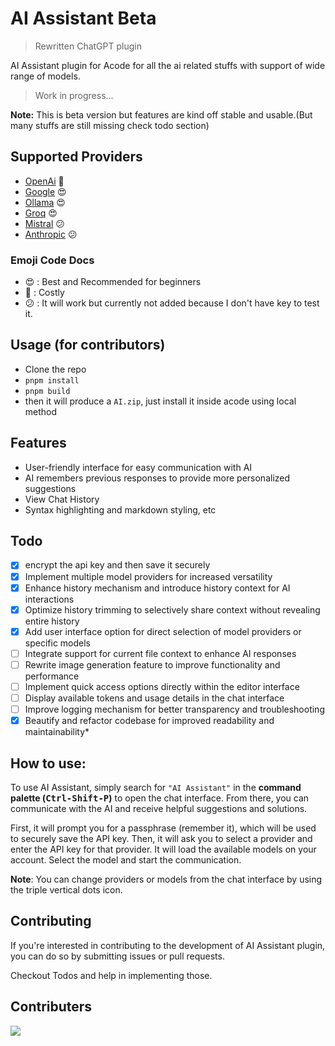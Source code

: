 AI Assistant Beta
=========
> Rewritten ChatGPT plugin

AI Assistant plugin for Acode for all the ai related stuffs with support of wide range of models.

> Work in progress...

**Note:** This is beta version but features are kind off stable and usable.(But many stuffs are still missing check todo section)

## Supported Providers 

- [OpenAi](https://platform.openai.com/account/api-keys) 🙂
- [Google](https://makersuite.google.com/app/apikey) 😍
- [Ollama](https://ollama.com/) 😍
- [Groq](https://console.groq.com/keys) 😍
- [Mistral](https://mistral.ai/) 😕
- [Anthropic](https://www.anthropic.com/api) 😕

### Emoji Code Docs

- 😍 : Best and Recommended for beginners
- 🙂 : Costly
- 😕 : It will work but currently not added because I don't have key to test it.

## Usage (for contributors)

- Clone the repo
- `pnpm install`
- `pnpm build`
- then it will produce a `AI.zip`, just install it inside acode using local method 

Features
-----------

- User-friendly interface for easy communication with AI
- AI remembers previous responses to provide more personalized suggestions
- View Chat History
- Syntax highlighting and markdown styling, etc

## Todo

- [x] encrypt the api key and then save it securely 
- [x] Implement multiple model providers for increased versatility
- [x] Enhance history mechanism and introduce history context for AI interactions
- [x] Optimize history trimming to selectively share context without revealing entire history
- [x] Add user interface option for direct selection of model providers or specific models
- [ ] Integrate support for current file context to enhance AI responses
- [ ] Rewrite image generation feature to improve functionality and performance
- [ ] Implement quick access options directly within the editor interface
- [ ] Display available tokens and usage details in the chat interface
- [ ] Improve logging mechanism for better transparency and troubleshooting
- [x] Beautify and refactor codebase for improved readability and maintainability*

How to use:
-----------

To use AI Assistant, simply search for `"AI Assistant"` in the **command palette (<kbd>Ctrl-Shift-P</kbd>)** to open the chat interface. From there, you can communicate with the AI and receive helpful suggestions and solutions. 

First, it will prompt you for a passphrase (remember it), which will be used to securely save the API key. Then, it will ask you to select a provider and enter the API key for that provider. It will load the available models on your account. Select the model and start the communication.

**Note**: You can change providers or models from the chat interface by using the triple vertical dots icon.

Contributing
-----------

If you're interested in contributing to the development of AI Assistant plugin, you can do so by submitting issues or pull requests. 

Checkout Todos and help in implementing those.

Contributers
-----------

<a href="https://github.com/bajrangCoder/acode-plugin-chatgpt/graphs/contributors">
  <img src="https://contrib.rocks/image?repo=bajrangCoder/acode-plugin-chatgpt" />
</a>